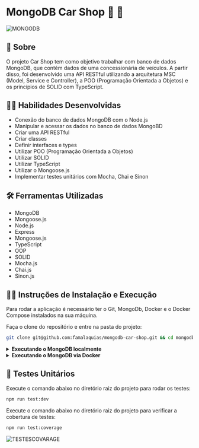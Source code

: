 # MongoDB Car Shop :seedling: :shopping_cart:

![MONGODB](https://user-images.githubusercontent.com/98343640/197544382-e85924e8-7cce-45cf-91c7-d3aea915f4d6.png)


## :page_with_curl: Sobre

O projeto Car Shop tem como objetivo trabalhar com banco de dados MongoDB, que contém dados de uma concessionária de veículos. A partir disso, foi desenvolvido uma API RESTful utilizando a arquitetura MSC (Model, Service e Controller), a POO (Programação Orientada a Objetos) e os princípios de SOLID com TypeScript.


## :man_technologist: Habilidades Desenvolvidas

* Conexão do banco de dados MongoDB com o Node.js
* Manipular e acessar os dados no banco de dados MongoBD
* Criar uma API RESTful
* Criar classes 
* Definir interfaces e types
* Utilizar POO (Programação Orientada a Objetos)
* Utilizar SOLID 
* Utilizar TypeScript
* Utilizar o Mongoose.js 
* Implementar testes unitários com Mocha, Chai e Sinon


## :hammer_and_wrench: Ferramentas Utilizadas

* MongoDB
* Mongoose.js
* Node.js
* Express
* Mongoose.js
* TypeScript
* OOP
* SOLID
* Mocha.js
* Chai.js
* Sinon.js


## :female_detective: Instruções de Instalação e Execução
Para rodar a aplicação é necessário ter o Git, MongoDb, Docker e o Docker Compose instalados na sua máquina.

Faça o clone do repositório e entre na pasta do projeto:

```sh
git clone git@github.com:famalaquias/mongodb-car-shop.git && cd mongodb-car-shop
```

<details>
  <summary>
    <strong>Executando o MongoDB localmente</strong>
  </summary><br>

  1 - Entre na pasta do projeto e utilize o comando `npm install` para instalar as dependências necessárias.
  
  2 - Coloque a URI do MongoDB no arquivo `./src/models/connection.ts` na variável `MONGO_DB_URL`.
  
  3 - Utilize o comando `npm run dev` para inicializar a API.
</details>

<details>
  <summary>
    <strong>Executando o MongoDB via Docker</strong>
  </summary><br>

   1 - Entre na pasta do projeto e utilize o comando `docker-compose up -d`. 
   
   2 - Entre no terminal do container através do comando `docker exec -it car_shop bash`.
   
   3 - Instale as dependências necessárias através do comando `npm install`.
   
   4 - Utilize o comando `npm run dev` para inicializar a API.
</details>


## :test_tube: Testes Unitários

Execute o comando abaixo no diretório raiz do projeto para rodar os testes:
```sh
npm run test:dev
```

Execute o comando abaixo no diretório raiz do projeto para verificar a cobertura de testes:
```sh
npm run test:coverage
```
![TESTESCOVARAGE](https://user-images.githubusercontent.com/98343640/197551415-52e6b1e1-65bd-4b84-a5e9-9db5af3ddb66.png)
